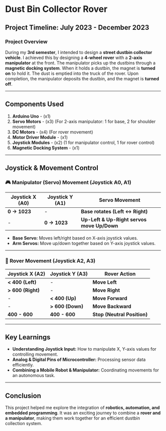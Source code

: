 # **Dust Bin Collector Rover**

## **Project Timeline:** July 2023 - December 2023  

### **Project Overview**
During my **3rd semester**, I intended to design a **street dustbin collector vehicle**. I achieved this by designing a **4-wheel rover** with a **2-axis manipulator** at the front. The manipulator picks up the dustbins through a **magnetic docking system**. When it holds a dustbin, the magnet is **turned on** to hold it. The dust is emptied into the truck of the rover. Upon completion, the manipulator deposits the dustbin, and the magnet is **turned off**.

---

## **Components Used**

1. **Arduino Uno** - (x1)
2. **Servo Motors** - (x3) (For 2-axis manipulator: 1 for base, 2 for shoulder movement)
3. **DC Motors** - (x4) (For rover movement)
4. **Motor Driver Module** - (x1)
5. **Joystick Modules** - (x2) (1 for manipulator control, 1 for rover control)
6. **Magnetic Docking System** - (x1)

---

## **Joystick & Movement Control**

### 🎮 **Manipulator (Servo) Movement** (Joystick A0, A1)
| **Joystick X (A0)**  | **Joystick Y (A1)** | **Servo Movement** |
|-----------------|----------------|----------------------|
| **0 → 1023**   | -              | **Base rotates (Left ↔ Right)** |
| -              | **0 → 1023**   | **Up-Left & Up-Right servos move Up/Down** |

- **Base Servo:** Moves left/right based on X-axis joystick values.  
- **Arm Servos:** Move up/down together based on Y-axis joystick values.  

---

### 🚗 **Rover Movement** (Joystick A2, A3)
| **Joystick X (A2)**  | **Joystick Y (A3)** | **Rover Action** |
|-----------------|----------------|----------------------|
| **< 400 (Left)**  | -              | **Move Left**  |
| **> 600 (Right)** | -              | **Move Right** |
| -                | **< 400 (Up)**  | **Move Forward** |
| -                | **> 600 (Down)**| **Move Backward** |
| **400 - 600**    | **400 - 600**   | **Stop (Neutral Position)** |

---

## **Key Learnings**
- **Understanding Joystick Input:** How to manipulate X, Y-axis values for controlling movement.
- **Analog & Digital Pins of Microcontroller:** Processing sensor data efficiently.
- **Combining a Mobile Robot & Manipulator:** Coordinating movements for an autonomous task.

---

## **Conclusion**
This project helped me explore the integration of **robotics, automation, and embedded programming**. It was an exciting journey to combine a **rover and a manipulator**, making them work together for an efficient dustbin collection system.
